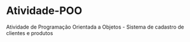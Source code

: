 # Atividade-POO
Atividade de Programação Orientada a Objetos - Sistema de cadastro de clientes e produtos 
